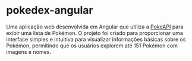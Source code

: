 # pokedex-angular
Uma aplicação web desenvolvida em Angular que utiliza a [PokeAPI](https://pokeapi.co/) para exibir uma lista de Pokémon. O projeto foi criado para proporcionar uma interface simples e intuitiva para visualizar informações básicas sobre os Pokémon, permitindo que os usuários explorem até 151 Pokémon com imagens e nomes.
